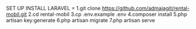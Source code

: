 SET UP INSTALL LARAVEL =
1.git clone https://github.com/admajagit/rental-mobil.git
2.cd rental-mobil
3.cp .env.example .env
4.composer install
5.php artisan key:generate
6.php artisan migrate
7.php artisan serve
